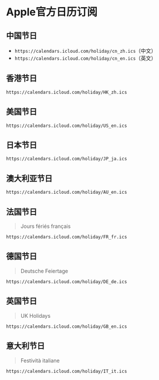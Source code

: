 # Apple官方日历订阅

## 中国节日

* `https://calendars.icloud.com/holiday/cn_zh.ics`（中文）
* `https://calendars.icloud.com/holiday/cn_en.ics`（英文）

## 香港节日

`https://calendars.icloud.com/holiday/HK_zh.ics`

## 美国节日

`https://calendars.icloud.com/holiday/US_en.ics`

## 日本节日

`https://calendars.icloud.com/holiday/JP_ja.ics`

## 澳大利亚节日

`https://calendars.icloud.com/holiday/AU_en.ics`

## 法国节日

>Jours fériés français

`https://calendars.icloud.com/holiday/FR_fr.ics`

## 德国节日

>Deutsche Feiertage

`https://calendars.icloud.com/holiday/DE_de.ics`

## 英国节日

> UK Holidays

`https://calendars.icloud.com/holiday/GB_en.ics`

## 意大利节日

>Festività italiane

`https://calendars.icloud.com/holiday/IT_it.ics`
